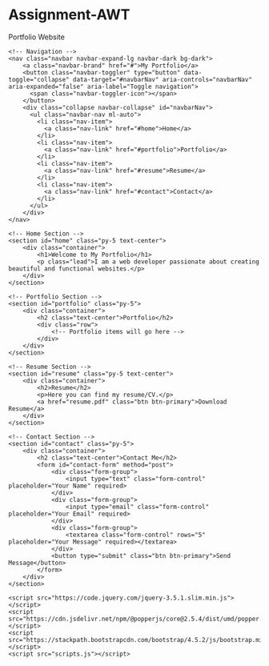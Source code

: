 # Assignment-AWT
Portfolio Website
<!DOCTYPE html>
<html lang="en">
<head>
    <meta charset="UTF-8">
    <meta name="viewport" content="width=device-width, initial-scale=1.0">
    <title>My Portfolio</title>
    <link rel="stylesheet" href="https://stackpath.bootstrapcdn.com/bootstrap/4.5.2/css/bootstrap.min.css">
    <link rel="stylesheet" href="styles.css">
</head>
<body>

    <!-- Navigation -->
    <nav class="navbar navbar-expand-lg navbar-dark bg-dark">
        <a class="navbar-brand" href="#">My Portfolio</a>
        <button class="navbar-toggler" type="button" data-toggle="collapse" data-target="#navbarNav" aria-controls="navbarNav" aria-expanded="false" aria-label="Toggle navigation">
          <span class="navbar-toggler-icon"></span>
        </button>
        <div class="collapse navbar-collapse" id="navbarNav">
          <ul class="navbar-nav ml-auto">
            <li class="nav-item">
              <a class="nav-link" href="#home">Home</a>
            </li>
            <li class="nav-item">
              <a class="nav-link" href="#portfolio">Portfolio</a>
            </li>
            <li class="nav-item">
              <a class="nav-link" href="#resume">Resume</a>
            </li>
            <li class="nav-item">
              <a class="nav-link" href="#contact">Contact</a>
            </li>
          </ul>
        </div>
    </nav>

    <!-- Home Section -->
    <section id="home" class="py-5 text-center">
        <div class="container">
            <h1>Welcome to My Portfolio</h1>
            <p class="lead">I am a web developer passionate about creating beautiful and functional websites.</p>
        </div>
    </section>

    <!-- Portfolio Section -->
    <section id="portfolio" class="py-5">
        <div class="container">
            <h2 class="text-center">Portfolio</h2>
            <div class="row">
                <!-- Portfolio items will go here -->
            </div>
        </div>
    </section>

    <!-- Resume Section -->
    <section id="resume" class="py-5 text-center">
        <div class="container">
            <h2>Resume</h2>
            <p>Here you can find my resume/CV.</p>
            <a href="resume.pdf" class="btn btn-primary">Download Resume</a>
        </div>
    </section>

    <!-- Contact Section -->
    <section id="contact" class="py-5">
        <div class="container">
            <h2 class="text-center">Contact Me</h2>
            <form id="contact-form" method="post">
                <div class="form-group">
                    <input type="text" class="form-control" placeholder="Your Name" required>
                </div>
                <div class="form-group">
                    <input type="email" class="form-control" placeholder="Your Email" required>
                </div>
                <div class="form-group">
                    <textarea class="form-control" rows="5" placeholder="Your Message" required></textarea>
                </div>
                <button type="submit" class="btn btn-primary">Send Message</button>
            </form>
        </div>
    </section>

    <script src="https://code.jquery.com/jquery-3.5.1.slim.min.js"></script>
    <script src="https://cdn.jsdelivr.net/npm/@popperjs/core@2.5.4/dist/umd/popper.min.js"></script>
    <script src="https://stackpath.bootstrapcdn.com/bootstrap/4.5.2/js/bootstrap.min.js"></script>
    <script src="scripts.js"></script>
</body>
</html>
